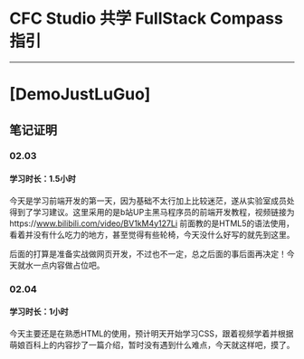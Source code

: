 # CFC Studio 共学 FullStack Compass 指引
---
# [DemoJustLuGuo]


## 笔记证明

<!-- Content_START -->

### 02.03

#### 学习时长：1.5小时

今天是学习前端开发的第一天，因为基础不太行加上比较迷茫，遂从实验室成员处得到了学习建议。这里采用的是b站UP主黑马程序员的前端开发教程，视频链接为https://www.bilibili.com/video/BV1kM4y127Li 前面教的是HTML5的语法使用，看着并没有什么吃力的地方，甚至觉得有些轮椅，今天没什么好写的就先到这里。

后面的打算是准备实战做网页开发，不过也不一定，总之后面的事后面再决定！今天就水一点内容做占位吧。

### 02.04

#### 学习时长：1小时

今天主要还是在熟悉HTML的使用，预计明天开始学习CSS，跟着视频学着并根据萌娘百科上的内容抄了一篇介绍，暂时没有遇到什么难点，今天就这样吧，摸了。


<!-- Content_END -->

